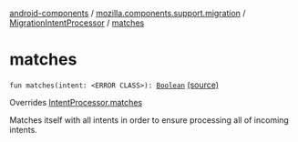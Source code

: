 [android-components](../../index.md) / [mozilla.components.support.migration](../index.md) / [MigrationIntentProcessor](index.md) / [matches](./matches.md)

# matches

`fun matches(intent: <ERROR CLASS>): `[`Boolean`](https://kotlinlang.org/api/latest/jvm/stdlib/kotlin/-boolean/index.html) [(source)](https://github.com/mozilla-mobile/android-components/blob/master/components/support/migration/src/main/java/mozilla/components/support/migration/MigrationIntentProcessor.kt#L22)

Overrides [IntentProcessor.matches](../../mozilla.components.feature.intent.processing/-intent-processor/matches.md)

Matches itself with all intents in order to ensure processing all of incoming intents.


